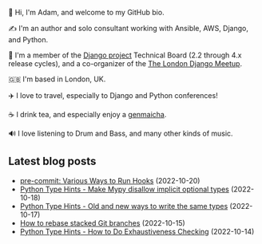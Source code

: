 <p>👋 Hi, I'm Adam, and welcome to my GitHub bio.<p>✍️ I'm an author and solo consultant working with Ansible, AWS, Django, and Python.<p>🦄 I'm a member of the <a class="reference external" href="https://www.djangoproject.com/foundation/teams/">Django project</a> Technical Board (2.2 through 4.x release cycles), and a co-organizer of the <a class="reference external" href="https://www.djangolondon.com/">The London Django Meetup</a>.<p>🇬🇧 I'm based in London, UK.<p>✈️ I love to travel, especially to Django and Python conferences!<p>☕️ I drink tea, and especially enjoy a <a class="reference external" href="https://en.wikipedia.org/wiki/Genmaicha">genmaicha</a>.<p>🔊 I love listening to Drum and Bass, and many other kinds of music.</p></p></p></p></p></p></p>

## Latest blog posts

* [pre-commit: Various Ways to Run Hooks](https://adamj.eu/tech/2022/10/20/pre-commit-various-ways-to-run-hooks/) (2022-10-20)
* [Python Type Hints - Make Mypy disallow implicit optional types](https://adamj.eu/tech/2022/10/18/python-type-hints-implicit-optional-types/) (2022-10-18)
* [Python Type Hints - Old and new ways to write the same types](https://adamj.eu/tech/2022/10/17/python-type-hints-old-and-new-syntaxes/) (2022-10-17)
* [How to rebase stacked Git branches](https://adamj.eu/tech/2022/10/15/how-to-rebase-stacked-git-branches/) (2022-10-15)
* [Python Type Hints - How to Do Exhaustiveness Checking](https://adamj.eu/tech/2022/10/14/python-type-hints-exhuastiveness-checking/) (2022-10-14)